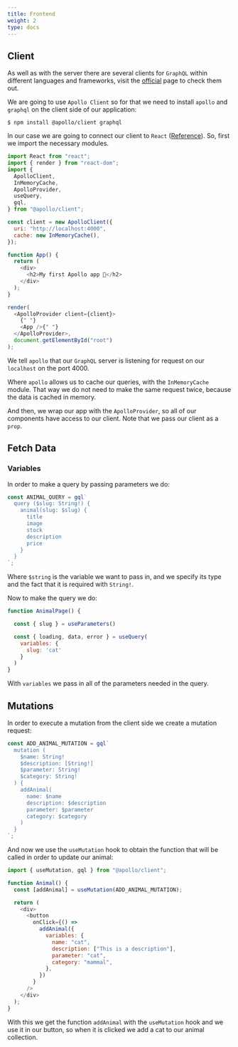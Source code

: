 ```yaml
---
title: Frontend
weight: 2
type: docs
---
```


## Client

As well as with the server there are several clients for `GraphQL` within different languages and frameworks, visit the [official](https://graphql.org/code/#javascript-client) page to check them out.

We are going to use `Apollo Client` so for that we need to install `apollo` and `graphql` on the client side of our application:

```console
$ npm install @apollo/client graphql
```

In our case we are going to connect our client to `React` ([Reference](https://www.apollographql.com/docs/react/get-started/#3-connect-your-client-to-react)). So, first we import the necessary modules.

```javascript
import React from "react";
import { render } from "react-dom";
import {
  ApolloClient,
  InMemoryCache,
  ApolloProvider,
  useQuery,
  gql,
} from "@apollo/client";

const client = new ApolloClient({
  uri: "http://localhost:4000",
  cache: new InMemoryCache(),
});

function App() {
  return (
    <div>
      <h2>My first Apollo app 🚀</h2>
    </div>
  );
}

render(
  <ApolloProvider client={client}>
    {" "}
    <App />{" "}
  </ApolloProvider>,
  document.getElementById("root")
);
```

We tell `apollo` that our `GraphQL` server is listening for request on our `localhost` on the port 4000.

Where `apollo` allows us to cache our queries, with the `InMemoryCache` module. That way we do not need to make the same request twice, because the data is cached in memory.

And then, we wrap our app with the `ApolloProvider`, so all of our components have access to our client. Note that we pass our client as a `prop`.

## Fetch Data

### Variables

In order to make a query by passing parameters we do:

```javascript
const ANIMAL_QUERY = gql`
  query ($slug: String!) {
    animal(slug: $slug) {
      title
      image
      stock
      description
      price
    }
  }
`;
```

Where `$string` is the variable we want to pass in, and we specify its type and the fact that it is required with `String!`.

Now to make the query we do:

```javascript
function AnimalPage() {

  const { slug } = useParameters()

  const { loading, data, error } = useQuery(
    variables: {
      slug: 'cat'
    }
  )
}
```

With `variables` we pass in all of the parameters needed in the query.

## Mutations

In order to execute a mutation from the client side we create a mutation request:

```javascript
const ADD_ANIMAL_MUTATION = gql`
  mutation (
    $name: String!
    $description: [String!]
    $parameter: String!
    $category: String!
  ) {
    addAnimal(
      name: $name
      description: $description
      parameter: $parameter
      category: $category
    )
  }
`;
```

And now we use the `useMutation` hook to obtain the function that will be called in order to update our animal:

```javascript
import { useMutation, gql } from "@apollo/client";

function Animal() {
  const [addAnimal] = useMutation(ADD_ANIMAL_MUTATION);

  return (
    <div>
      <button
        onClick={() =>
          addAnimal({
            variables: {
              name: "cat",
              description: ["This is a description"],
              parameter: "cat",
              category: "mammal",
            },
          })
        }
      />
    </div>
  );
}
```

With this we get the function `addAnimal` with the `useMutation` hook and we use it in our button, so when it is clicked we add a cat to our animal collection.
